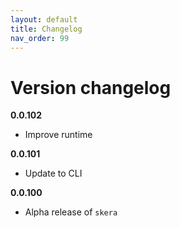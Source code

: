 ```yaml
---
layout: default
title: Changelog
nav_order: 99
---
```


# Version changelog

**0.0.102**
   * Improve runtime

**0.0.101**
   * Update to CLI

**0.0.100**
   * Alpha release of `skera`
